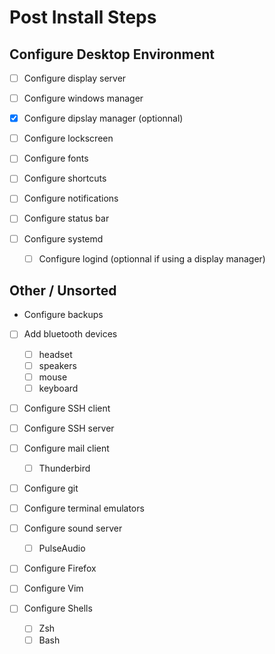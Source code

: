 # Post Install Steps


## Configure Desktop Environment
- [ ] Configure display server
- [ ] Configure windows manager
- [x] Configure dipslay manager (optionnal)
- [ ] Configure lockscreen
- [ ] Configure fonts
- [ ] Configure shortcuts
- [ ] Configure notifications
- [ ] Configure status bar

- [ ] Configure systemd
  - [ ] Configure logind (optionnal if using a display manager)


## Other / Unsorted
- Configure backups

- [ ] Add bluetooth devices
  - [ ] headset
  - [ ] speakers
  - [ ] mouse
  - [ ] keyboard
  
- [ ] Configure SSH client
- [ ] Configure SSH server
- [ ] Configure mail client
  - [ ] Thunderbird

- [ ] Configure git

- [ ] Configure terminal emulators
- [ ] Configure sound server
  - [ ] PulseAudio
  
- [ ] Configure Firefox
- [ ] Configure Vim
- [ ] Configure Shells
  - [ ] Zsh
  - [ ] Bash
